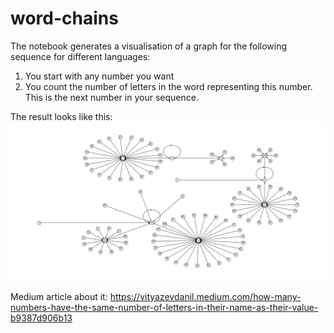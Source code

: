 # word-chains
The notebook generates a visualisation of a graph for the following sequence for different languages:

1. You start with any number you want
2. You count the number of letters in the word representing this number. This is the next number in your sequence.

The result looks like this:
![Norvegian graph](norvegian.png)

Medium article about it: https://vityazevdanil.medium.com/how-many-numbers-have-the-same-number-of-letters-in-their-name-as-their-value-b9387d906b13

